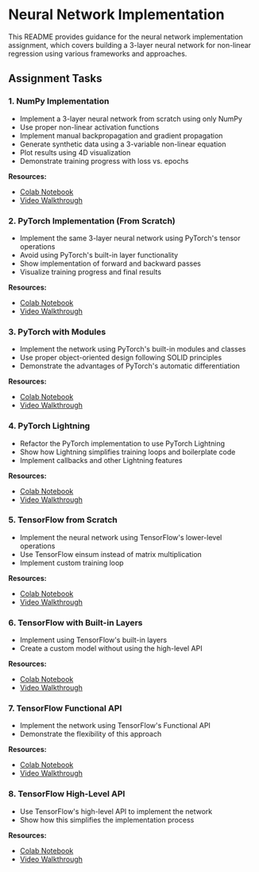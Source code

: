 # Neural Network Implementation

This README provides guidance for the neural network implementation assignment, which covers building a 3-layer neural network for non-linear regression using various frameworks and approaches.

## Assignment Tasks

### 1. NumPy Implementation

- Implement a 3-layer neural network from scratch using only NumPy
- Use proper non-linear activation functions
- Implement manual backpropagation and gradient propagation
- Generate synthetic data using a 3-variable non-linear equation
- Plot results using 4D visualization
- Demonstrate training progress with loss vs. epochs

**Resources:**

- [Colab Notebook](https://colab.research.google.com/github/pruthvik-sheth/CMPE-258-Deep-Learning/blob/main/Assignments/Assignment-4/notebooks/a_numpy_implementation_scratch.ipynb)
- [Video Walkthrough](https://youtu.be/JmPCZSidNCk)

### 2. PyTorch Implementation (From Scratch)

- Implement the same 3-layer neural network using PyTorch's tensor operations
- Avoid using PyTorch's built-in layer functionality
- Show implementation of forward and backward passes
- Visualize training progress and final results

**Resources:**

- [Colab Notebook](https://colab.research.google.com/github/pruthvik-sheth/CMPE-258-Deep-Learning/blob/main/Assignments/Assignment-4/notebooks/b_neural_network_pytorch_scratch.ipynb)
- [Video Walkthrough](https://youtu.be/JmPCZSidNCk?t=217)

### 3. PyTorch with Modules

- Implement the network using PyTorch's built-in modules and classes
- Use proper object-oriented design following SOLID principles
- Demonstrate the advantages of PyTorch's automatic differentiation

**Resources:**

- [Colab Notebook](https://colab.research.google.com/github/pruthvik-sheth/CMPE-258-Deep-Learning/blob/main/Assignments/Assignment-4/notebooks/c_neural_network_pytorch.ipynb)
- [Video Walkthrough](https://youtu.be/JmPCZSidNCk?t=380)

### 4. PyTorch Lightning

- Refactor the PyTorch implementation to use PyTorch Lightning
- Show how Lightning simplifies training loops and boilerplate code
- Implement callbacks and other Lightning features

**Resources:**

- [Colab Notebook](https://colab.research.google.com/github/pruthvik-sheth/CMPE-258-Deep-Learning/blob/main/Assignments/Assignment-4/notebooks/d_pytorch_lighting.ipynb)
- [Video Walkthrough](https://youtu.be/JmPCZSidNCk?t=511)

### 5. TensorFlow from Scratch

- Implement the neural network using TensorFlow's lower-level operations
- Use TensorFlow einsum instead of matrix multiplication
- Implement custom training loop

**Resources:**

- [Colab Notebook](https://colab.research.google.com/github/pruthvik-sheth/CMPE-258-Deep-Learning/blob/main/Assignments/Assignment-4/notebooks/e_tensorflow_low_level_implementation.ipynb)
- [Video Walkthrough](https://youtu.be/JmPCZSidNCk?t=660)

### 6. TensorFlow with Built-in Layers

- Implement using TensorFlow's built-in layers
- Create a custom model without using the high-level API

**Resources:**

- [Colab Notebook](https://colab.research.google.com/github/pruthvik-sheth/CMPE-258-Deep-Learning/blob/main/Assignments/Assignment-4/notebooks/f_tensorflow_built_in_layers.ipynb)
- [Video Walkthrough](https://youtu.be/JmPCZSidNCk?t=797)

### 7. TensorFlow Functional API

- Implement the network using TensorFlow's Functional API
- Demonstrate the flexibility of this approach

**Resources:**

- [Colab Notebook](https://colab.research.google.com/github/pruthvik-sheth/CMPE-258-Deep-Learning/blob/main/Assignments/Assignment-4/notebooks/g_tensorflow_functional_api.ipynb)
- [Video Walkthrough](https://youtu.be/JmPCZSidNCk?t=898)

### 8. TensorFlow High-Level API

- Use TensorFlow's high-level API to implement the network
- Show how this simplifies the implementation process

**Resources:**

- [Colab Notebook](https://colab.research.google.com/github/pruthvik-sheth/CMPE-258-Deep-Learning/blob/main/Assignments/Assignment-4/notebooks/h_tensorflow_high_level_api.ipynb)
- [Video Walkthrough](https://youtu.be/JmPCZSidNCk?t=1033)
